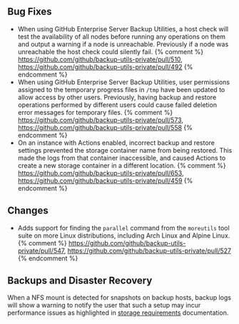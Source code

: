 ## Bug Fixes

* When using GitHub Enterprise Server Backup Utilities, a host check will test the availability of all nodes before running any operations on them and output a warning if a node is unreachable. Previously if a node was unreachable the host check could silently fail. {% comment %} https://github.com/github/backup-utils-private/pull/510, https://github.com/github/backup-utils-private/pull/492 {% endcomment %}
* When using GitHub Enterprise Server Backup Utilities, user permissions assigned to the temporary progress files in `/tmp` have been updated to allow access by other users. Previously, having backup and restore operations performed by different users could cause failed deletion error messages for temporary files. {% comment %} https://github.com/github/backup-utils-private/pull/573, https://github.com/github/backup-utils-private/pull/558 {% endcomment %}
* On an instance with Actions enabled, incorrect backup and restore settings prevented the storage container name from being restored. This made the logs from that container inaccessible, and caused Actions to create a new storage container in a different location. {% comment %} https://github.com/github/backup-utils-private/pull/653, https://github.com/github/backup-utils-private/pull/459 {% endcomment %}

## Changes

* Adds support for finding the `parallel` command from the `moreutils` tool suite on more Linux distributions, including Arch Linux and Alpine Linux. {% comment %} https://github.com/github/backup-utils-private/pull/547, https://github.com/github/backup-utils-private/pull/527 {% endcomment %}

## Backups and Disaster Recovery

When a NFS mount is detected for snapshots on backup hosts, backup logs will show a warning to notify the user that such a setup may incur performance issues as highlighted in [storage requirements](https://github.com/github/backup-utils-private/blob/master/docs/requirements.md#storage-requirements) documentation.

